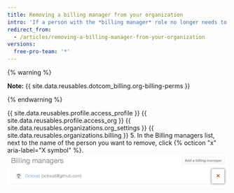 ```yaml
---
title: Removing a billing manager from your organization
intro: 'If a person with the *billing manager* role no longer needs to view or change your organization''s billing information, you can remove their access to the organization.'
redirect_from:
  - /articles/removing-a-billing-manager-from-your-organization
versions:
  free-pro-team: '*'
---
```


{% warning %}

**Note:** {{ site.data.reusables.dotcom_billing.org-billing-perms }}

{% endwarning %}

{{ site.data.reusables.profile.access_profile }}
{{ site.data.reusables.profile.access_org }}
{{ site.data.reusables.organizations.org_settings }}
{{ site.data.reusables.organizations.billing }}
5. In the Billing managers list, next to the name of the person you want to remove, click {% octicon "x" aria-label="X symbol" %}.
![Remove billing manager](/assets/images/help/billing/settings_billing_managers_remove_manager.png)
